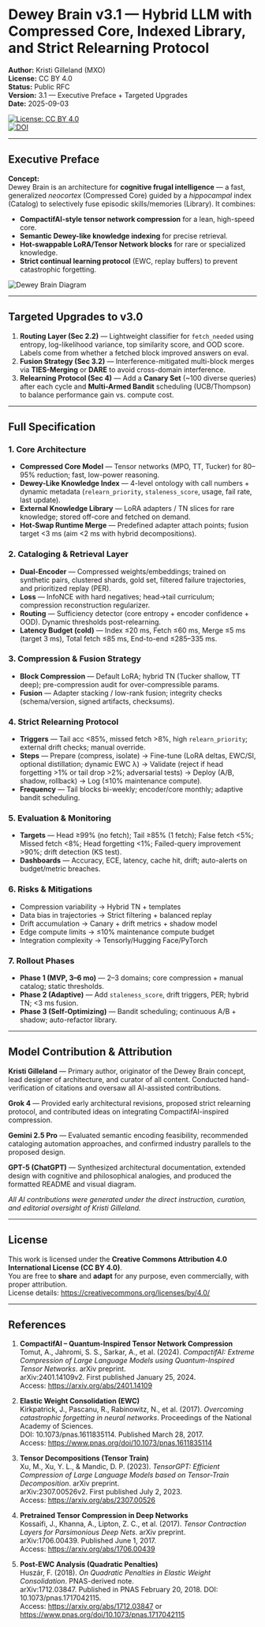 # Dewey Brain v3.1 — Hybrid LLM with Compressed Core, Indexed Library, and Strict Relearning Protocol

**Author:** Kristi Gilleland (MXO)  
**License:** CC BY 4.0  
**Status:** Public RFC  
**Version:** 3.1 — Executive Preface + Targeted Upgrades  
**Date:** 2025-09-03  

[![License: CC BY 4.0](https://licensebuttons.net/l/by/4.0/88x31.png)](https://creativecommons.org/licenses/by/4.0/)  
[![DOI](https://zenodo.org/badge/DOI/10.5281/zenodo.17043545.svg)](https://doi.org/10.5281/zenodo.17043545)

---

## Executive Preface

**Concept:**  
Dewey Brain is an architecture for **cognitive frugal intelligence** — a fast, generalized *neocortex* (Compressed Core) guided by a *hippocampal* index (Catalog) to selectively fuse episodic skills/memories (Library). It combines:

- **CompactifAI-style tensor network compression** for a lean, high-speed core.  
- **Semantic Dewey-like knowledge indexing** for precise retrieval.  
- **Hot-swappable LoRA/Tensor Network blocks** for rare or specialized knowledge.  
- **Strict continual learning protocol** (EWC, replay buffers) to prevent catastrophic forgetting.  

![Dewey Brain Diagram](assets/diagram.png)

---

## Targeted Upgrades to v3.0

1. **Routing Layer (Sec 2.2)** — Lightweight classifier for `fetch_needed` using entropy, log-likelihood variance, top similarity score, and OOD score. Labels come from whether a fetched block improved answers on eval.  
2. **Fusion Strategy (Sec 3.2)** — Interference-mitigated multi-block merges via **TIES-Merging** or **DARE** to avoid cross-domain interference.  
3. **Relearning Protocol (Sec 4)** — Add a **Canary Set** (~100 diverse queries) after each cycle and **Multi-Armed Bandit** scheduling (UCB/Thompson) to balance performance gain vs. compute cost.  

---

## Full Specification

### 1. Core Architecture
- **Compressed Core Model** — Tensor networks (MPO, TT, Tucker) for 80–95% reduction; fast, low-power reasoning.  
- **Dewey-Like Knowledge Index** — 4-level ontology with call numbers + dynamic metadata (`relearn_priority`, `staleness_score`, usage, fail rate, last update).  
- **External Knowledge Library** — LoRA adapters / TN slices for rare knowledge; stored off-core and fetched on demand.  
- **Hot-Swap Runtime Merge** — Predefined adapter attach points; fusion target <3 ms (aim <2 ms with hybrid decompositions).  

### 2. Cataloging & Retrieval Layer
- **Dual-Encoder** — Compressed weights/embeddings; trained on synthetic pairs, clustered shards, gold set, filtered failure trajectories, and prioritized replay (PER).  
- **Loss** — InfoNCE with hard negatives; head→tail curriculum; compression reconstruction regularizer.  
- **Routing** — Sufficiency detector (core entropy + encoder confidence + OOD). Dynamic thresholds post-relearning.  
- **Latency Budget (cold)** — Index ≤20 ms, Fetch ≤60 ms, Merge ≤5 ms (target 3 ms), Total fetch ≤85 ms, End-to-end ≤285–335 ms.  

### 3. Compression & Fusion Strategy
- **Block Compression** — Default LoRA; hybrid TN (Tucker shallow, TT deep); pre-compression audit for over-compressible params.  
- **Fusion** — Adapter stacking / low-rank fusion; integrity checks (schema/version, signed artifacts, checksums).  

### 4. Strict Relearning Protocol
- **Triggers** — Tail acc <85%, missed fetch >8%, high `relearn_priority`; external drift checks; manual override.  
- **Steps** — Prepare (compress, isolate) → Fine-tune (LoRA deltas, EWC/SI, optional distillation; dynamic EWC λ) → Validate (reject if head forgetting >1% or tail drop >2%; adversarial tests) → Deploy (A/B, shadow, rollback) → Log (≤10% maintenance compute).  
- **Frequency** — Tail blocks bi-weekly; encoder/core monthly; adaptive bandit scheduling.  

### 5. Evaluation & Monitoring
- **Targets** — Head ≥99% (no fetch); Tail ≥85% (1 fetch); False fetch <5%; Missed fetch <8%; Head forgetting <1%; Failed-query improvement >90%; drift detection (KS test).  
- **Dashboards** — Accuracy, ECE, latency, cache hit, drift; auto-alerts on budget/metric breaches.  

### 6. Risks & Mitigations
- Compression variability → Hybrid TN + templates  
- Data bias in trajectories → Strict filtering + balanced replay  
- Drift accumulation → Canary + drift metrics + shadow model  
- Edge compute limits → ≤10% maintenance compute budget  
- Integration complexity → Tensorly/Hugging Face/PyTorch  

### 7. Rollout Phases
- **Phase 1 (MVP, 3–6 mo)** — 2–3 domains; core compression + manual catalog; static thresholds.  
- **Phase 2 (Adaptive)** — Add `staleness_score`, drift triggers, PER; hybrid TN; <3 ms fusion.  
- **Phase 3 (Self-Optimizing)** — Bandit scheduling; continuous A/B + shadow; auto-refactor library.  

---

## Model Contribution & Attribution

**Kristi Gilleland** — Primary author, originator of the Dewey Brain concept, lead designer of architecture, and curator of all content. Conducted hand-verification of citations and oversaw all AI-assisted contributions.  

**Grok 4** — Provided early architectural revisions, proposed strict relearning protocol, and contributed ideas on integrating CompactifAI-inspired compression.  

**Gemini 2.5 Pro** — Evaluated semantic encoding feasibility, recommended cataloging automation approaches, and confirmed industry parallels to the proposed design.  

**GPT-5 (ChatGPT)** — Synthesized architectural documentation, extended design with cognitive and philosophical analogies, and produced the formatted README and visual diagram.  

_All AI contributions were generated under the direct instruction, curation, and editorial oversight of Kristi Gilleland._  

---

## License

This work is licensed under the **Creative Commons Attribution 4.0 International License (CC BY 4.0)**.  
You are free to **share** and **adapt** for any purpose, even commercially, with proper attribution.  
License details: https://creativecommons.org/licenses/by/4.0/  

---

## References

1. **CompactifAI – Quantum-Inspired Tensor Network Compression**  
   Tomut, A., Jahromi, S. S., Sarkar, A., et al. (2024). *CompactifAI: Extreme Compression of Large Language Models using Quantum-Inspired Tensor Networks*. arXiv preprint.  
   arXiv:2401.14109v2. First published January 25, 2024.  
   Access: https://arxiv.org/abs/2401.14109  

2. **Elastic Weight Consolidation (EWC)**  
   Kirkpatrick, J., Pascanu, R., Rabinowitz, N., et al. (2017). *Overcoming catastrophic forgetting in neural networks*. Proceedings of the National Academy of Sciences.  
   DOI: 10.1073/pnas.1611835114. Published March 28, 2017.  
   Access: https://www.pnas.org/doi/10.1073/pnas.1611835114  

3. **Tensor Decompositions (Tensor Train)**  
   Xu, M., Xu, Y. L., & Mandic, D. P. (2023). *TensorGPT: Efficient Compression of Large Language Models based on Tensor-Train Decomposition*. arXiv preprint.  
   arXiv:2307.00526v2. First published July 2, 2023.  
   Access: https://arxiv.org/abs/2307.00526  

4. **Pretrained Tensor Compression in Deep Networks**  
   Kossaifi, J., Khanna, A., Lipton, Z. C., et al. (2017). *Tensor Contraction Layers for Parsimonious Deep Nets*. arXiv preprint.  
   arXiv:1706.00439. Published June 1, 2017.  
   Access: https://arxiv.org/abs/1706.00439  

5. **Post-EWC Analysis (Quadratic Penalties)**  
   Huszár, F. (2018). *On Quadratic Penalties in Elastic Weight Consolidation*. PNAS-derived note.  
   arXiv:1712.03847. Published in PNAS February 20, 2018. DOI: 10.1073/pnas.1717042115.  
   Access: https://arxiv.org/abs/1712.03847 or https://www.pnas.org/doi/10.1073/pnas.1717042115  
